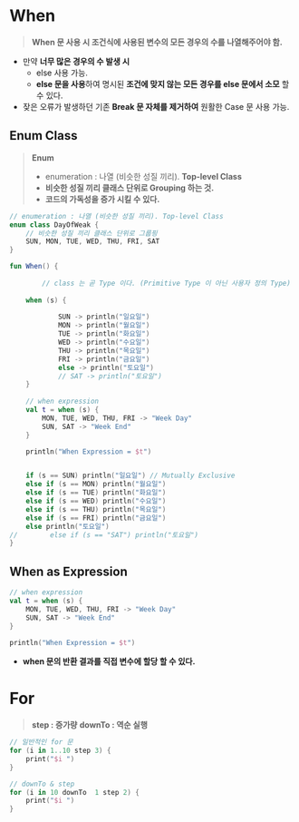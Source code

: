 # When
> **When 문 사용 시 조건식에 사용된 변수의 모든 경우의 수를 나열해주어야 함.**
- 만약 **너무 많은 경우의 수 발생 시**
	- else 사용 가능.
	- **else 문을 사용**하여 명시된 **조건에 맞지 않는 모든 경우를 else 문에서 소모** 할 수 있다.
- 잦은 오류가 발생하던 기존 **Break 문 자체를 제거하여** 원활한 Case 문 사용 가능.
## Enum Class
> **Enum** 
> - enumeration : 나열 (비슷한 성질 끼리). **Top-level Class**
> - **비슷한 성질 끼리 클래스 단위로 Grouping 하는 것.**
> - **코드의 가독성을 증가 시킬 수 있다.**

```kotlin
// enumeration : 나열 (비슷한 성질 끼리). Top-level Class  
enum class DayOfWeak {  
    // 비슷한 성질 끼리 클래스 단위로 그룹핑  
    SUN, MON, TUE, WED, THU, FRI, SAT  
}

fun When() {  
  
        // class 는 곧 Type 이다. (Primitive Type 이 아닌 사용자 정의 Type)        val s: DayOfWeak = SUN  
  
    when (s) {  
  
            SUN -> println("일요일")  
            MON -> println("월요일")  
            TUE -> println("화요일")  
            WED -> println("수요일")  
            THU -> println("목요일")  
            FRI -> println("금요일")  
            else -> println("토요일")  
			// SAT -> println("토요일")
    }
  
	// when expression  
	val t = when (s) {  
		MON, TUE, WED, THU, FRI -> "Week Day"  
		SUN, SAT -> "Week End"  
	}  

	println("When Expression = $t")  


	if (s == SUN) println("일요일") // Mutually Exclusive  
	else if (s == MON) println("월요일")  
	else if (s == TUE) println("화요일")  
	else if (s == WED) println("수요일")  
	else if (s == THU) println("목요일")  
	else if (s == FRI) println("금요일")  
	else println("토요일")  
//        else if (s == "SAT") println("토요일")  
}
```

## When as Expression
```kotlin
// when expression  
val t = when (s) {  
    MON, TUE, WED, THU, FRI -> "Week Day"  
    SUN, SAT -> "Week End"  
}  
  
println("When Expression = $t")
```
- **when 문의 반환 결과를 직접 변수에 할당 할 수 있다.**

# For
> **step : 증가량**
> **downTo : 역순 실행**

```kotlin
// 일반적인 for 문
for (i in 1..10 step 3) {
	print("$i ")
}

// downTo & step
for (i in 10 downTo  1 step 2) {  
    print("$i ")  
}
```



